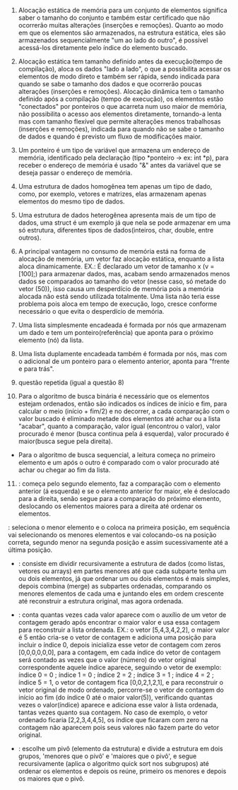 1. Alocação estática de memória para um conjunto de elementos significa saber o tamanho do conjunto e também estar certificado que não ocorrerão muitas alterações (inserções e remoções). Quanto ao modo em que os elementos são armazenados, na estrutura estática, eles são armazenados sequencialmente "um ao lado do outro", é possível acessá-los diretamente pelo índice do elemento buscado.

2. Alocação estática tem tamanho definido antes da execução(tempo de compilação), aloca os dados "lado a lado", o que a possibilita acessar os elementos de modo direto e também ser rápida, sendo indicada para quando se sabe o tamanho dos dados e que ocorrerão poucas alterações (inserções e remoções).
Alocação dinâmica tem o tamanho definido após a compilação (tempo de execução), os elementos estão "conectados" por ponteiros o que acarreta num uso maior de memória, não possibilita o acesso aos elementos diretamente, tornando-a lenta mas com tamanho flexível que permite alterações menos trabalhosas (inserções e remoções), indicada para quando não se sabe o tamanho de dados e quando é previsto um fluxo de modificações maior.

3. Um ponteiro é um tipo de variável que armazena um endereço de memória, identificado pela declaração (tipo *ponteiro -> ex: int *p), para receber o endereço de memória é usado "&" antes da variável que se deseja passar o endereço de memória.

4. Uma estrutura de dados homogênea tem apenas um tipo de dado, como, por exemplo, vetores e matrizes, elas armazenam apenas elementos do mesmo tipo de dados.

5. Uma estrutura de dados heterogênea apresenta mais de um tipo de dados, uma struct é um exemplo já que nela se pode armazenar em uma só estrutura, diferentes tipos de dados(inteiros, char, double, entre outros).

6. A principal vantagem no consumo de memória está na forma de alocação de memória, um vetor faz alocação estática, enquanto a lista aloca dinamicamente. 
EX.: É declarado um vetor de tamanho x (v = [100];) para armazenar dados, mas, acabam sendo armazenados menos dados se comparados ao tamanho do vetor (nesse caso, só metade do vetor (50)), isso causa um desperdício de memória pois a memória alocada não está sendo utilizada totalmente. Uma lista não teria esse problema pois aloca em tempo de execução, logo, cresce conforme necessário o que evita o desperdício de memória.

7. Uma lista simplesmente encadeada é formada por nós que armazenam um dado e tem um ponteiro(referência) que aponta para o próximo elemento (nó) da lista.

8. Uma lista duplamente encadeada também é formada por nós, mas com o adicional de um ponteiro para o elemento anterior, aponta para "frente e para trás".

9. questão repetida (igual a questão 8)

10. Para o algoritmo de busca binária é necessário que os elementos estejam ordenados, então são indicados os índices de início e fim, para calcular o meio (início + fim/2) e no decorrer, a cada comparação com o valor buscado é eliminado metade dos elementos até achar ou a lista "acabar", quanto a comparação, valor igual (encontrou o valor), valor procurado é menor (busca continua pela á esquerda), valor procurado é maior(busca segue pela direita).    
- Para o algoritmo de busca sequencial, a leitura começa no primeiro elemento e um após o outro é comparado com o valor procurado até achar ou chegar ao fim da lista.

11. <Insertion sort>: começa pelo segundo elemento, faz a comparação com o elemento anterior (á esquerda) e se o elemento anterior for maior, ele é deslocado para a direita, senão segue para a comparação do próximo elemento, deslocando os elementos maiores para a direita até ordenar os elementos.

<Selection sort>: seleciona o menor elemento e o coloca na primeira posição, em sequência vai selecionando os menores elementos e vai colocando-os na posição correta, segundo menor na segunda posição e assim sucessivamente até a última posição.

- <Merge sort>: consiste em dividir recursivamente a estrutura de dados (como listas, vetores ou arrays) em partes menores até que cada subparte tenha um ou dois elementos, já que ordenar um ou dois elementos é mais simples, depois combina (merge) as subpartes ordenadas, comparando os menores elementos de cada uma e juntando eles em ordem crescente até reconstruir a estrutura original, mas agora ordenada.

- <Count sort>: conta quantas vezes cada valor aparece com o auxílio de um vetor de contagem gerado após encontrar o maior valor e usa essa contagem para reconstruir a lista ordenada.
EX.: o vetor [5,4,3,4,2,2], o maior valor é 5 então cria-se o vetor de contagem e adiciona uma posição para incluir o índice 0, depois inicializa esse vetor de contagem com zeros [0,0,0,0,0,0], para a contagem, em cada índice do vetor de contagem será contado as vezes que o valor (número) do vetor original correspondente aquele índice aparece, seguindo o vetor de exemplo:
índice 0 = 0 ; índice 1 = 0 ; índice 2 = 2 ; índice 3 = 1 ; índice 4 = 2 ; índice 5 = 1, o vetor de contagem fica [0,0,2,1,2,1], e para reconstruir o vetor original de modo ordenado, percorre-se o vetor de contagem do início ao fim (do índice 0 até o maior valor(5)), verificando quantas vezes o valor(índice) aparece e adiciona esse valor à lista ordenada, tantas vezes quanto sua contagem. No caso de exemplo, o vetor ordenado ficaria [2,2,3,4,4,5], os índice que ficaram com zero na contagem não aparecem pois seus valores não fazem parte do vetor original.

- <Quick sort>: escolhe um pivô (elemento da estrutura) e divide a estrutura em dois grupos, 'menores que o pivô' e 'maiores que o pivô', e segue recursivamente (aplica o algoritmo quick sort nos subgrupos) até ordenar os elementos e depois os reúne, primeiro os menores e depois os maiores que o pivô.